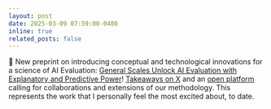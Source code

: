 ```yaml
---
layout: post
date: 2025-03-09 07:59:00-0400
inline: true
related_posts: false
---
```


📜 New preprint on introducing conceptual and technological innovations for a science of AI Evaluation: [General Scales Unlock AI Evaluation with Explanatory and Predictive Power]([https://www.nature.com/articles/s41586-024-07930-y](https://arxiv.org/abs/2503.06378))! [Takeaways on X](https://x.com/lexin_zhou/status/1899271596264825308) and an [open platform](https://kinds-of-intelligence-cfi.github.io/ADELE/) calling for collaborations and extensions of our methodology. This represents the work that I personally feel the most excited about, to date.



